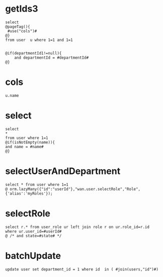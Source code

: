 getIds3
===
	select 
	@pageTag(){
	 #use("cols")#
	@}
	from user  u where 1=1 and 1=1 
	
	
	@if(departmentId1!=null){
		and departmentId = #departmentId#
	@}
	

cols	
===

	u.name
	
select  
===

	select 
	*
	from user where 1=1 
	@if(isNotEmpty(name)){
	and name = #name#
	@}
	
	
	
	
	
	
selectUserAndDepartment
===
    select * from user where 1=1
    @ orm.lazyMany({"id":"userId"},"wan.user.selectRole","Role",{'alias':'myRoles'});

selectRole
===

    select r.* from user_role ur left join role r on ur.role_id=r.id
    where ur.user_id=#userId# 
    @ /* and state=#state# */

batchUpdate    
===

	update user set department_id = 1 where id  in ( #join(users,"id")#)